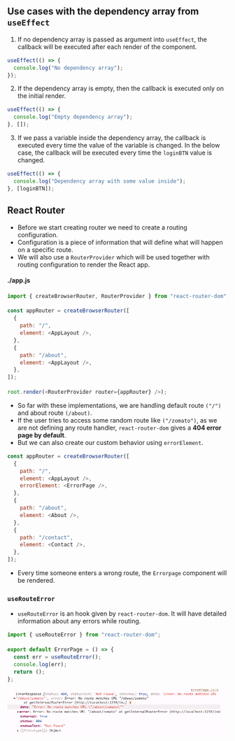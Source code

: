 ## Use cases with the dependency array from `useEffect`

1. If no dependency array is passed as argument into `useEffect`, the callback will be executed after each render of the component.

```javascript
useEffect(() => {
  console.log("No dependency array");
});
```

2. If the dependency array is empty, then the callback is executed only on the initial render.

```javascript
useEffect(() => {
  console.log("Empty dependency array");
}, []);
```

3. If we pass a variable inside the dependency array, the callback is executed every time the value of the variable is changed. In the below case, the callback will be executed every time the `loginBTN` value is changed.

```javascript
useEffect(() => {
  console.log("Dependency array with some value inside");
}, [loginBTN]);
```

## React Router

- Before we start creating router we need to create a routing configuration.
- Configuration is a piece of information that will define what will happen on a specific route.
- We will also use a `RouterProvider` which will be used together with routing configuration to render the React app.

#### ./app.js

```javascript
import { createBrowserRouter, RouterProvider } from "react-router-dom";

const appRouter = createBrowserRouter([
  {
    path: "/",
    element: <AppLayout />,
  },
  {
    path: "/about",
    element: <AppLayout />,
  },
]);

root.render(<RouterProvider router={appRouter} />);
```

- So far with these implementations, we are handling default route `("/")` and about route `(/about)`.
- If the user tries to access some random route like `("/zomato")`, as we are not defining any route handler, `react-router-dom` gives a **404 error page by default**.
- But we can also create our custom behavior using `errorElement`.

```javascript
const appRouter = createBrowserRouter([
  {
    path: "/",
    element: <AppLayout />,
    errorElement: <ErrorPage />,
  },
  {
    path: "/about",
    element: <About />,
  },
  {
    path: "/contact",
    element: <Contact />,
  },
]);
```

- Every time someone enters a wrong route, the `Errorpage` component will be rendered.

### `useRouteError`

- `useRouteError` is an hook given by `react-router-dom`. It will have detailed information about any errors while routing.

```javascript
import { useRouteError } from "react-router-dom";

export default ErrorPage = () => {
  const err = useRouteError();
  console.log(err);
  return ();
};
```

![Route Error](./Images/routeError.png)
